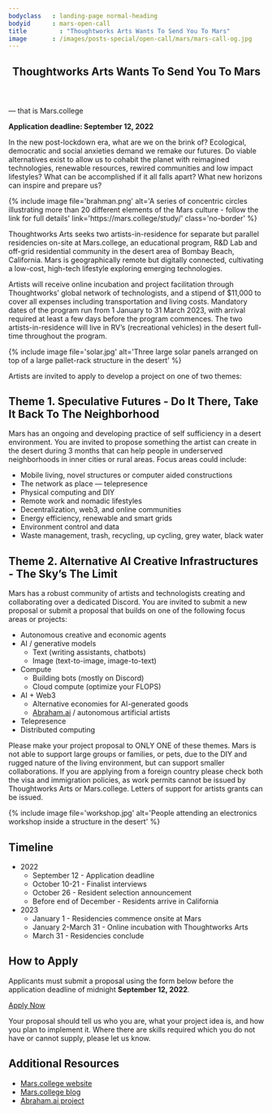 ```yaml
---
bodyclass   : landing-page normal-heading
bodyid      : mars-open-call
title	      : "Thoughtworks Arts Wants To Send You To Mars"
image       : /images/posts-special/open-call/mars/mars-call-og.jpg
---
```

<section>
  <div class="content">
    <header>
      <h1>Thoughtworks Arts Wants To Send You To Mars</h1>
    </header>
    <div class="text">
			<p>— that is Mars.college</p>
			<p><strong>Application deadline: September 12, 2022</strong></p>
			<p>In the new post-lockdown era, what are we on the brink of? Ecological, democratic and social anxieties demand we remake our futures. Do viable alternatives exist to allow us to cohabit the planet with reimagined technologies, renewable resources, rewired communities and low impact lifestyles? What can be accomplished if it all falls apart? What new horizons can inspire and prepare us?</p>
			{% include image file='brahman.png'
				alt='A series of concentric circles illustrating more than 20 different elements of the Mars culture - follow the link for full details'
				link='https://mars.college/study/'
				class='no-border' %}
			<p>Thoughtworks Arts seeks two artists-in-residence for separate but parallel residencies on-site at Mars.college, an educational program, R&D Lab and off-grid residential community in the desert area of Bombay Beach, California. Mars is geographically remote but digitally connected, cultivating a low-cost, high-tech lifestyle exploring emerging technologies.</p>
			<p>Artists will receive online incubation and project facilitation through Thoughtworks’ global network of technologists, and a stipend of $11,000 to cover all expenses including transportation and living costs. Mandatory dates of the program run from 1 January to 31 March 2023, with arrival required at least a few days before the program commences. The two artists-in-residence will live in RV’s (recreational vehicles) in the desert full-time throughout the program.</p>
		</div>
		{% include image file='solar.jpg'
	 		alt='Three large solar panels arranged on top of a large pallet-rack structure in the desert' %}
	 	<div class="text">
			<p>Artists are invited to apply to develop a project on one of two themes:</p>
			<h2>Theme 1. Speculative Futures - Do It There, Take It Back To The Neighborhood</h2>
			<p>Mars has an ongoing and developing practice of self sufficiency in a desert environment. You are invited to propose something the artist can create in the desert during 3 months that can help people in underserved neighborhoods in inner cities or rural areas. Focus areas could include:</p>
			<ul>
				<li>Mobile living, novel structures or computer aided constructions</li>
				<li>The network as place — telepresence</li>
				<li>Physical computing and DIY</li>
				<li>Remote work and nomadic lifestyles</li>
				<li>Decentralization, web3, and online communities</li>
				<li>Energy efficiency, renewable and smart grids</li>
				<li>Environment control and data</li>
				<li>Waste management, trash, recycling, up cycling, grey water, black water</li>
			</ul>
			<h2>Theme 2. Alternative AI Creative Infrastructures - The Sky’s The Limit</h2>
			<p>Mars has a robust community of artists and technologists creating and collaborating over a dedicated Discord. You are invited to submit a new proposal or submit a proposal that builds on one of the following focus areas or projects:</p>
			<ul>
				<li>Autonomous creative and economic agents</li>
				<li>AI / generative models
					<ul>
				  	<li>Text (writing assistants, chatbots)</li>
						<li>Image (text-to-image, image-to-text)</li>
					</ul>
				</li>
				<li>Compute
					<ul>
						<li>Building bots (mostly on Discord)</li>
						<li>Cloud compute (optimize your FLOPS)</li>
					</ul>
				</li>
				<li>AI + Web3
					<ul>
						<li>Alternative economies for AI-generated goods</li>
						<li><a href="https://abraham.ai/">Abraham.ai</a> / autonomous artificial artists</li>
					</ul>
				</li>
				<li>Telepresence</li>
				<li>Distributed computing</li>
			</ul>
			<p>Please make your project proposal to ONLY ONE of these themes. Mars is not able to support large groups or families, or pets, due to the DIY and rugged nature of the living environment, but can support smaller collaborations. If you are applying from a foreign country please check both the visa and immigration policies, as work permits cannot be issued by Thoughtworks Arts or Mars.college. Letters of support for artists grants can be issued.</p>
		</div>
		{% include image file='workshop.jpg'
			 alt='People attending an electronics workshop inside a structure in the desert' %}
	 	<div class="text">
			<h2>Timeline</h2>
			<ul>
				<li>2022
					<ul>
						<li>September 12 - Application deadline</li>
						<li>October 10-21 - Finalist interviews</li>
						<li>October 26 - Resident selection announcement</li>
						<li>Before end of December - Residents arrive in California</li>
					</ul>
				</li>
				<li>2023
					<ul>
						<li>January 1 - Residencies commence onsite at Mars</li>
						<li>January 2-March 31 - Online incubation with Thoughtworks Arts</li>
						<li>March 31 - Residencies conclude</li>
					</ul>
				</li>
			</ul>
			<h2>How to Apply</h2>
			<p>Applicants must submit a proposal using the form below before the application deadline of midnight <strong>September 12, 2022</strong>.</p>
			<p><a href='https://forms.gle/PX8QqkQwe67g3cHC8' class='attention'>Apply Now</a></p>
			<p>Your proposal should tell us who you are, what your project idea is, and how you plan to implement it. Where there are skills required which you do not have or cannot supply, please let us know.</p>
			<h2>Additional Resources</h2>
			<ul>
				<li><a href="https://mars.college/">Mars.college website</a></li>
				<li><a href="https://mars.college/blog/">Mars.college blog</a></li>
				<li><a href="https://abraham.ai/">Abraham.ai project</a></li>
			</ul>
		</div>
	</div>
</section>